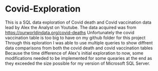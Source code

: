 # Covid-Exploration

This is a SQL data exploration of Covid death and Covid vaccination data lead by Alex the Analyst on Youtube.
The data acquired was from https://ourworldindata.org/covid-deaths
Unfortunately the covid vaccination table is too big to have on my github folder for this project
Through this eploration I was able to use multiple queries to show diffrent data comparisons from both the covid death and covid vaccination tables 
Because the time difference of Alex's initial exploration to now, some modifications needed to be implemented for some quearies at the end as they exceeded the size possible for my version of Microsoft SQL Server.
